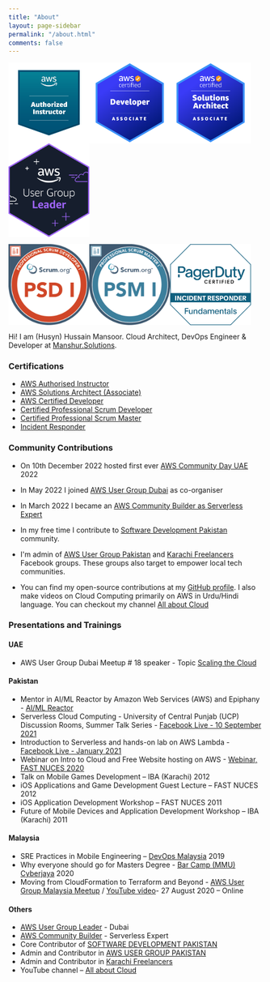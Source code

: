 ```yaml
---
title: "About"
layout: page-sidebar
permalink: "/about.html"
comments: false
---
```


<img src="assets/images/badges/aai.png"
     alt="AWS Authorised Instructor Badge"
     style="float: left;" width="160px" />

<img src="assets/images/badges/da.png"
     alt="AWS Developer Associate Badge"
     style="float: left;" width="160px" />

<img src="assets/images/badges/saa.png"
     alt="AWS Solutions Architect Associate Badge"
     style="float: left;"  width="160px" />

<img src="assets/images/badges/ugl.png"
     alt="AWS User Group Leader (Dubai)"
     style="float: left;"  width="160px" />

<br clear="left"/>

<img src="assets/images/badges/psd.png"
     alt="Professional Scrum Developer"
     style="float: left;"  width="160px" />

<img src="assets/images/badges/psm.png"
     alt="Professional Scrum Master"
     style="float: left;"  width="160px" />

<img src="assets/images/badges/pd_ic.png"
     alt="PagerDuty Incident Responder"
     style="float: left;" width="160px"/>

<br clear="left"/>

Hi! I am (Husyn) Hussain Mansoor. Cloud Architect, DevOps Engineer & Developer at [Manshur.Solutions](https://manshur.solutions).

### Certifications

- [AWS Authorised Instructor](https://www.credly.com/badges/ff298bf6-202a-41c9-a56d-47797c1f18ce/public_url) 
- [AWS Solutions Architect (Associate)](https://www.credly.com/badges/a635f81f-c09c-498e-8178-10368a55dfab/public_url) 
- [AWS Certified Developer](https://www.youracclaim.com/badges/ba6fa512-60a2-4135-875d-db330818e44e)
- [Certified Professional Scrum Developer](https://www.scrum.org/certificates/398038)
- [Certified Professional Scrum Master](https://www.scrum.org/certificates/308171)
- [Incident Responder](https://verify.skilljar.com/c/5k5t9egcvxqa)

### Community Contributions

- On 10th December 2022 hosted first ever [AWS Community Day UAE](http://awsmena.community) 2022

- In May 2022 I joined [AWS User Group Dubai](https://meetu.ps/c/2GXCh/6g00F/d) as co-organiser

- In March 2022 I became an [AWS Community Builder as Serverless Expert](https://aws.amazon.com/developer/community/community-builders/community-builders-directory/?cb-cards.q=hussain%2Bmansoor)

- In my free time I contribute to [Software Development Pakistan](http://softdevpk.com) community.

- I'm admin of [AWS User Group Pakistan](https://www.facebook.com/groups/awsugpk) and [Karachi Freelancers](https://www.facebook.com/groups/karachifreelancers) Facebook groups. These groups also target to empower local tech communities. 

- You can find my open-source contributions at my [GitHub profile](http://github.com/husyn/). I also make videos on Cloud Computing primarily on AWS in Urdu/Hindi language. You can checkout my channel [All about Cloud](https://www.youtube.com/channel/UCQnAN556-_JeXfiQi9SgN_g)

### Presentations and Trainings

#### UAE
- AWS User Group Dubai Meetup # 18 speaker - Topic [Scaling the Cloud](https://www.meetup.com/AWS-Dubai/events/284756861/)

#### Pakistan

- Mentor in AI/ML Reactor by Amazon Web Services (AWS) and Epiphany - [AI/ML Reactor](https://epiphanyofficial.co/ai-ml-reactor/)
- Serverless Cloud Computing - University of Central Punjab (UCP) Discussion Rooms, Summer Talk Series - [Facebook Live - 10 September 2021](https://www.facebook.com/ieeeucpsb/videos/564529721659554)
- Introduction to Serverless and hands-on lab on AWS Lambda - [Facebook Live - January 2021](https://www.facebook.com/events/168729428369834/)
- Webinar on Intro to Cloud and Free Website hosting on AWS - [Webinar, FAST NUCES 2020](https://www.facebook.com/FASTNUCESKHI/photos/pcb.3745980845517140/3745980618850496)
-	Talk on Mobile Games Development – IBA (Karachi) 2012
-	iOS Applications and Game Development Guest Lecture – FAST NUCES 2012
- iOS Application Development Workshop – FAST NUCES 2011
-	Future of Mobile Devices and Application Development Workshop – IBA (Karachi) 2011

#### Malaysia

-	SRE Practices in Mobile Engineering – [DevOps Malaysia](https://www.meetup.com/DevOpsMalaysia/events/265462658/) 2019
-	Why everyone should go for Masters Degree - [Bar Camp (MMU) Cyberjaya](https://barcampcyberjaya.org) 2020
-	Moving from CloudFormation to Terraform and Beyond - [AWS User Group Malaysia Meetup](https://www.meetup.com/AWSUGMY/events/272642576/) / [YouTube video](https://www.youtube.com/watch?v=fiG1iC7D4ow&t=19s)- 27 August 2020 – Online

#### Others

-    [AWS User Group Leader](https://meetu.ps/c/2GXCh/6g00F/d) - Dubai
-    [AWS Community Builder](https://aws.amazon.com/developer/community/community-builders/community-builders-directory/?cb-cards.q=Hussain%2BMansoor) - Serverless Expert 
-	Core Contributor of [SOFTWARE DEVELOPMENT PAKISTAN](https://softdevpk.com)
-	Admin and Contributor in [AWS USER GROUP PAKISTAN](https://www.facebook.com/groups/AWSUGPK)
-	Admin and Contributor in [Karachi Freelancers](https://www.facebook.com/groups/Karachifreelancers)
-	YouTube channel – [All about Cloud](https://www.youtube.com/channel/UCQnAN556-_JeXfiQi9SgN_g)
